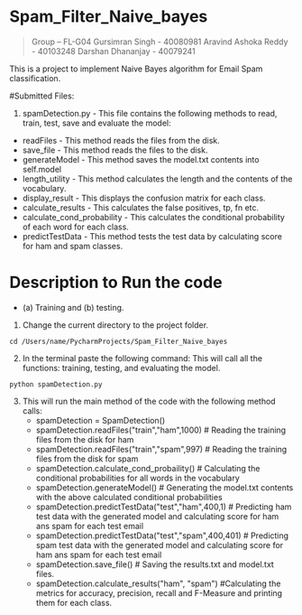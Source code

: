 # Spam_Filter_Naive_bayes
>Group – FL-G04
>Gursimran Singh - 40080981
>Aravind Ashoka Reddy - 40103248
>Darshan Dhananjay -  40079241

This is a project to implement Naive Bayes algorithm for Email Spam classification.

#Submitted Files:
1. spamDetection.py - This file contains the following methods to read, train, test, save and evaluate the model:
- readFiles - This method reads the files from the disk.
- save_file - This method reads the files to the disk.
- generateModel - This method saves the model.txt contents into self.model
- length_utility - This method calculates the length and the contents of the vocabulary.
- display_result - This displays the confusion matrix for each class.
- calculate_results - This calculates the false positives, tp, fn etc.
- calculate_cond_probability - This calculates the conditional probability of each word for each class. 
- predictTestData - This method tests the test data by calculating score for ham and spam classes.

# Description to Run the code

- (a) Training and (b) testing.
1. Change the current directory to the project folder.
```
cd /Users/name/PycharmProjects/Spam_Filter_Naive_bayes
```
2. In the terminal paste the following command: This will call all the functions: training, testing, and evaluating the model.
```
python spamDetection.py
```
3. This will run the main method of the code with the following method calls:
   - spamDetection = SpamDetection()
	- spamDetection.readFiles("train","ham",1000) # Reading the training files from the disk for ham 
	- spamDetection.readFiles("train","spam",997) # Reading the training files from the disk for spam 
	- spamDetection.calculate_cond_probaility() # Calculating the conditional probabilities for all words in the vocabulary
	- spamDetection.generateModel() # Generating the model.txt contents with the above calculated conditional probabilities
	- spamDetection.predictTestData("test","ham",400,1) # Predicting ham test data with the generated model and calculating score for ham ans spam for each test email
	- spamDetection.predictTestData("test","spam",400,401) # Predicting spam test data with the generated model and calculating score for ham ans spam for each test email
	- spamDetection.save_file() # Saving the results.txt and model.txt files.
	- spamDetection.calculate_results("ham", "spam") #Calculating the metrics for accuracy, precision, recall and F-Measure and printing them for each class.


